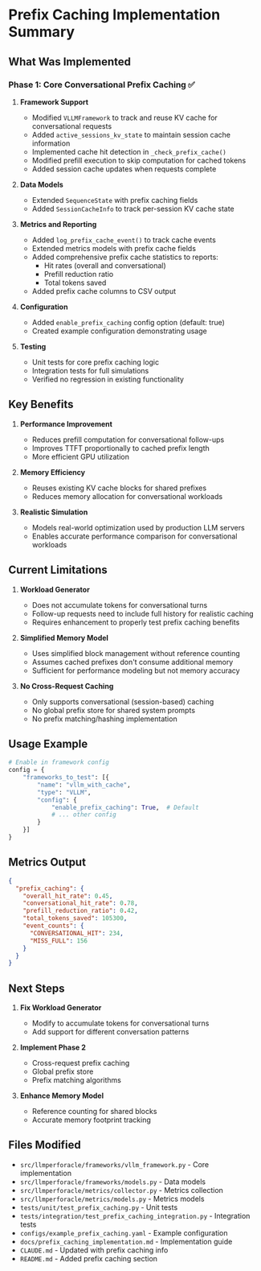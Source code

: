 # Prefix Caching Implementation Summary

## What Was Implemented

### Phase 1: Core Conversational Prefix Caching ✅

1. **Framework Support**
   - Modified `VLLMFramework` to track and reuse KV cache for conversational requests
   - Added `active_sessions_kv_state` to maintain session cache information
   - Implemented cache hit detection in `_check_prefix_cache()`
   - Modified prefill execution to skip computation for cached tokens
   - Added session cache updates when requests complete

2. **Data Models**
   - Extended `SequenceState` with prefix caching fields
   - Added `SessionCacheInfo` to track per-session KV cache state

3. **Metrics and Reporting**
   - Added `log_prefix_cache_event()` to track cache events
   - Extended metrics models with prefix cache fields
   - Added comprehensive prefix cache statistics to reports:
     - Hit rates (overall and conversational)
     - Prefill reduction ratio
     - Total tokens saved
   - Added prefix cache columns to CSV output

4. **Configuration**
   - Added `enable_prefix_caching` config option (default: true)
   - Created example configuration demonstrating usage

5. **Testing**
   - Unit tests for core prefix caching logic
   - Integration tests for full simulations
   - Verified no regression in existing functionality

## Key Benefits

1. **Performance Improvement**
   - Reduces prefill computation for conversational follow-ups
   - Improves TTFT proportionally to cached prefix length
   - More efficient GPU utilization

2. **Memory Efficiency**
   - Reuses existing KV cache blocks for shared prefixes
   - Reduces memory allocation for conversational workloads

3. **Realistic Simulation**
   - Models real-world optimization used by production LLM servers
   - Enables accurate performance comparison for conversational workloads

## Current Limitations

1. **Workload Generator**
   - Does not accumulate tokens for conversational turns
   - Follow-up requests need to include full history for realistic caching
   - Requires enhancement to properly test prefix caching benefits

2. **Simplified Memory Model**
   - Uses simplified block management without reference counting
   - Assumes cached prefixes don't consume additional memory
   - Sufficient for performance modeling but not memory accuracy

3. **No Cross-Request Caching**
   - Only supports conversational (session-based) caching
   - No global prefix store for shared system prompts
   - No prefix matching/hashing implementation

## Usage Example

```python
# Enable in framework config
config = {
    "frameworks_to_test": [{
        "name": "vllm_with_cache",
        "type": "VLLM",
        "config": {
            "enable_prefix_caching": True,  # Default
            # ... other config
        }
    }]
}
```

## Metrics Output

```json
{
  "prefix_caching": {
    "overall_hit_rate": 0.45,
    "conversational_hit_rate": 0.78,
    "prefill_reduction_ratio": 0.42,
    "total_tokens_saved": 105300,
    "event_counts": {
      "CONVERSATIONAL_HIT": 234,
      "MISS_FULL": 156
    }
  }
}
```

## Next Steps

1. **Fix Workload Generator**
   - Modify to accumulate tokens for conversational turns
   - Add support for different conversation patterns

2. **Implement Phase 2**
   - Cross-request prefix caching
   - Global prefix store
   - Prefix matching algorithms

3. **Enhance Memory Model**
   - Reference counting for shared blocks
   - Accurate memory footprint tracking

## Files Modified

- `src/llmperforacle/frameworks/vllm_framework.py` - Core implementation
- `src/llmperforacle/frameworks/models.py` - Data models
- `src/llmperforacle/metrics/collector.py` - Metrics collection
- `src/llmperforacle/metrics/models.py` - Metrics models
- `tests/unit/test_prefix_caching.py` - Unit tests
- `tests/integration/test_prefix_caching_integration.py` - Integration tests
- `configs/example_prefix_caching.yaml` - Example configuration
- `docs/prefix_caching_implementation.md` - Implementation guide
- `CLAUDE.md` - Updated with prefix caching info
- `README.md` - Added prefix caching section